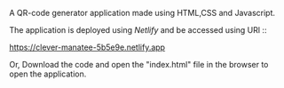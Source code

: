 A QR-code generator application made using HTML,CSS and Javascript.

The application is deployed using *Netlify* and be accessed using URl ::

https://clever-manatee-5b5e9e.netlify.app

Or, Download the code and open the "index.html" file in the browser to open the application.


